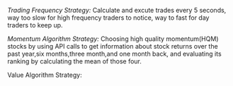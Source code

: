 

*Trading Frequency Strategy:*
Calculate and excute trades every 5 seconds, way too slow for high frequency traders to notice,
way to fast for day traders to keep up.

*Momentum Algorithm Strategy:*
Choosing high quality momentum(HQM) stocks by using API calls to get information
about stock returns over the past year,six months,three month,and one month back, and evaluating its ranking
by calculating the mean of those four.

Value Algorithm Strategy:


